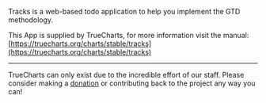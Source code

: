 Tracks is a web-based todo application to help you implement the GTD   methodology. 

This App is supplied by TrueCharts, for more information visit the manual: [https://truecharts.org/charts/stable/tracks](https://truecharts.org/charts/stable/tracks)

---

TrueCharts can only exist due to the incredible effort of our staff.
Please consider making a [donation](https://truecharts.org/sponsor) or contributing back to the project any way you can!
